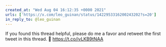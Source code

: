 ```yaml
---
created_at: "Wed Aug 04 16:12:35 +0000 2021"
urls: ['https://x.com/leo_guinan/status/1422953316200243202?s=20']
in_reply_to: @leo_guinan
---
```


If you found this thread helpful, please do me a favor and retweet the first tweet in this thread. 🥳
https://t.co/ivLKB9tNAA